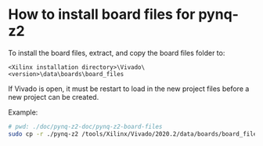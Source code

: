 # How to install board files for pynq-z2

To install the board files, extract, and copy the board files folder to:

```text
<Xilinx installation directory>\Vivado\<version>\data\boards\board_files
```

If Vivado is open, it must be restart to load in the new project files before a new project can be created.

Example:

```bash
# pwd: ./doc/pynq-z2-doc/pynq-z2-board-files
sudo cp -r ./pynq-z2 /tools/Xilinx/Vivado/2020.2/data/boards/board_files
```
